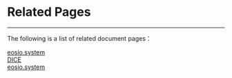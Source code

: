 # Related Pages
-----

The following is a list of related document pages：

[eosio.system]()  
[DICE]()  
[eosio.system]()   
